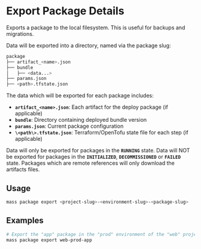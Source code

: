 # Export Package Details

Exports a package to the local filesystem. This is useful for backups and migrations.

Data will be exported into a directory, named via the package slug:

```bash
package
├── artifact_<name>.json
├── bundle
│   ├── <data...>
├── params.json
├── <path>.tfstate.json
```

The data which will be exported for each package includes:
- **`artifact_<name>.json`**: Each artifact for the deploy package (if applicable)
- **`bundle`**: Directory containing deployed bundle version
- **`params.json`**: Current package configuration
- **`\<path\>.tfstate.json`**: Terraform/OpenTofu state file for each step (if applicable)

Data will only be exported for packages in the **`RUNNING`** state. Data will NOT be exported for packages in the **`INITIALIZED`**, **`DECOMMISSIONED`** or **`FAILED`** state. Packages which are remote references will only download the artifacts files.

## Usage

```bash
mass package export <project-slug>-<environment-slug>-<package-slug>
```

## Examples

```bash
# Export the "app" package in the "prod" environment of the "web" project
mass package export web-prod-app
```

